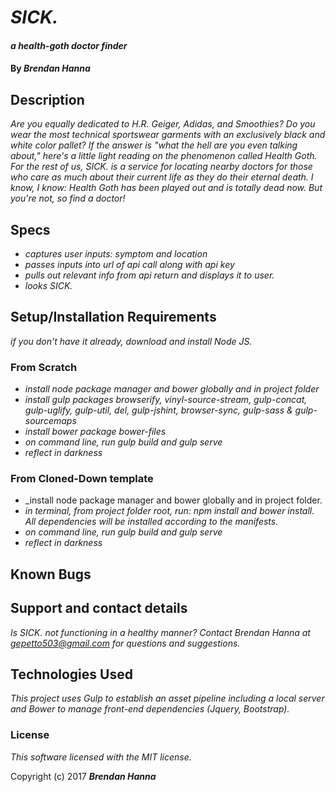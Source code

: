 # _SICK._

#### _a health-goth doctor finder_

#### By _**Brendan Hanna**_

## Description

_Are you equally dedicated to H.R. Geiger, Adidas, and Smoothies? Do you wear the most technical sportswear garments with an exclusively black and white color pallet?  If the answer is "what the hell are you even talking about," here's a little light reading on the phenomenon called Health Goth.  For the rest of us, SICK. is a service for locating nearby doctors for those who care as much about their current life as they do their eternal death.  I know, I know: Health Goth has been played out and is totally dead now.  But you're not, so find a doctor!_

## Specs
* _captures user inputs: symptom and location_
* _passes inputs into url of api call along with api key_
* _pulls out relevant info from api return and displays it to user._
* _looks SICK._

## Setup/Installation Requirements

_if you don't have it already, download and install Node JS._

### From Scratch
* _install node package manager and bower globally and in project folder_
* _install gulp packages browserify, vinyl-source-stream, gulp-concat, gulp-uglify, gulp-util, del, gulp-jshint, browser-sync, gulp-sass & gulp-sourcemaps_
* _install bower package bower-files_
* _on command line, run gulp build and gulp serve_
* _reflect in darkness_

### From Cloned-Down template
* _install node package manager and bower globally and in project folder.
* _in terminal, from project folder root, run: npm install and bower install.  All dependencies will be installed according to the manifests._
* _on command line, run gulp build and gulp serve_
* _reflect in darkness_


## Known Bugs



## Support and contact details

_Is SICK. not functioning in a healthy manner?  Contact Brendan Hanna at gepetto503@gmail.com for questions and suggestions._

## Technologies Used

_This project uses Gulp to establish an asset pipeline including a local server and Bower to manage front-end dependencies (Jquery, Bootstrap)._

### License

*This software licensed with the MIT license.*

Copyright (c) 2017 **_Brendan Hanna_**
